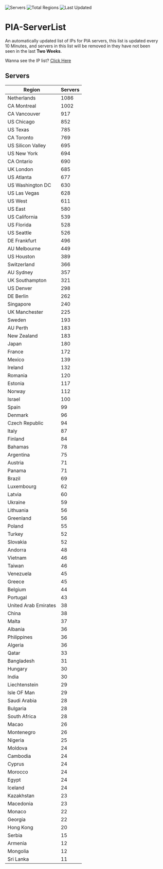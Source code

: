 ![Servers](https://img.shields.io/badge/Servers-20,389-darkgreen)
![Total Regions](https://img.shields.io/badge/Total_Regions-97-darkgreen)
![Last Updated](https://img.shields.io/badge/Last_Updated-May_13_2024_15:00_EDT-darkgreen)

# PIA-ServerList
An automatically updated list of IPs for PIA servers, this list is updated every 10 Minutes, and servers in this list will be removed in they have not been seen in the last **Two Weeks**.

Wanna see the IP list? [Click Here](./servers.json)

## Servers
| Region               | Servers |
|----------------------|---------|
| Netherlands | 1086 |
| CA Montreal | 1002 |
| CA Vancouver | 917 |
| US Chicago | 852 |
| US Texas | 785 |
| CA Toronto | 769 |
| US Silicon Valley | 695 |
| US New York | 694 |
| CA Ontario | 690 |
| UK London | 685 |
| US Atlanta | 677 |
| US Washington DC | 630 |
| US Las Vegas | 628 |
| US West | 611 |
| US East | 580 |
| US California | 539 |
| US Florida | 528 |
| US Seattle | 526 |
| DE Frankfurt | 496 |
| AU Melbourne | 449 |
| US Houston | 389 |
| Switzerland | 366 |
| AU Sydney | 357 |
| UK Southampton | 321 |
| US Denver | 298 |
| DE Berlin | 262 |
| Singapore | 240 |
| UK Manchester | 225 |
| Sweden | 193 |
| AU Perth | 183 |
| New Zealand | 183 |
| Japan | 180 |
| France | 172 |
| Mexico | 139 |
| Ireland | 132 |
| Romania | 120 |
| Estonia | 117 |
| Norway | 112 |
| Israel | 100 |
| Spain | 99 |
| Denmark | 96 |
| Czech Republic | 94 |
| Italy | 87 |
| Finland | 84 |
| Bahamas | 78 |
| Argentina | 75 |
| Austria | 71 |
| Panama | 71 |
| Brazil | 69 |
| Luxembourg | 62 |
| Latvia | 60 |
| Ukraine | 59 |
| Lithuania | 56 |
| Greenland | 56 |
| Poland | 55 |
| Turkey | 52 |
| Slovakia | 52 |
| Andorra | 48 |
| Vietnam | 46 |
| Taiwan | 46 |
| Venezuela | 45 |
| Greece | 45 |
| Belgium | 44 |
| Portugal | 43 |
| United Arab Emirates | 38 |
| China | 38 |
| Malta | 37 |
| Albania | 36 |
| Philippines | 36 |
| Algeria | 36 |
| Qatar | 33 |
| Bangladesh | 31 |
| Hungary | 30 |
| India | 30 |
| Liechtenstein | 29 |
| Isle OF Man | 29 |
| Saudi Arabia | 28 |
| Bulgaria | 28 |
| South Africa | 28 |
| Macao | 26 |
| Montenegro | 26 |
| Nigeria | 25 |
| Moldova | 24 |
| Cambodia | 24 |
| Cyprus | 24 |
| Morocco | 24 |
| Egypt | 24 |
| Iceland | 24 |
| Kazakhstan | 23 |
| Macedonia | 23 |
| Monaco | 22 |
| Georgia | 22 |
| Hong Kong | 20 |
| Serbia | 15 |
| Armenia | 12 |
| Mongolia | 12 |
| Sri Lanka | 11 |
